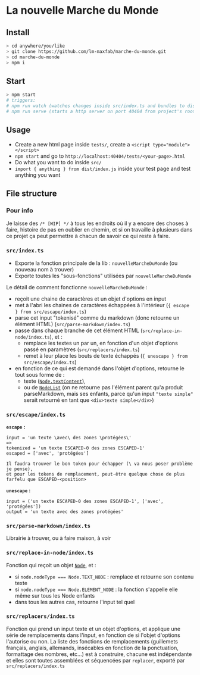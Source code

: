 # La nouvelle Marche du Monde

## Install

```bash
> cd anywhere/you/like
> git clone https://github.com/lm-maxfab/marche-du-monde.git
> cd marche-du-monde
> npm i
```
 
## Start
```bash
> npm start
# triggers:
# npm run watch (watches changes inside src/index.ts and bundles to dist/index.js)
# npm run serve (starts a http server on port 40404 from project's root dir)

```

## Usage
- Create a new html page inside `tests/`, create a `<script type="module"></script>`
- `npm start` and go to `http://localhost:40404/tests/<your-page>.html`
- Do what you want to do inside `src/`
- `import { anything } from dist/index.js` inside your test page and test anything you want

## File structure

### Pour info
Je laisse des `/* [WIP] */` à tous les endroits où il y a encore des choses à faire, histoire de pas en oublier en chemin, et si on travaille à plusieurs dans ce projet ça peut permettre à chacun de savoir ce qui reste à faire.

### `src/index.ts`
- Exporte la fonction principale de la lib : `nouvelleMarcheDuMonde` (ou nouveau nom à trouver)
- Exporte toutes les "sous-fonctions" utilisées par `nouvelleMarcheDuMonde`

Le détail de comment fonctionne `nouvelleMarcheDuMonde` :
- reçoit une chaine de caractères et un objet d'options en input
- met à l'abri les chaines de caractères échappées à l'intérieur (`{ escape } from src/escape/index.ts`)
- parse cet input "tokenisé" comme du markdown (donc retourne un élément HTML) (`src/parse-markdown/index.ts`)
- passe dans chaque branche de cet élément HTML (`src/replace-in-node/index.ts`), et :
  - remplace les textes un par un, en fonction d'un objet d'options passé en paramètres (`src/replacers/index.ts`)
  - remet à leur place les bouts de texte échappés (`{ unescape } from src/escape/index.ts`)
- en fonction de ce qui est demandé dans l'objet d'options, retourne le tout sous forme de :
  - texte ([`Node.textContent`](https://developer.mozilla.org/en-US/docs/Web/API/Node/textContent)),
  - ou de [`NodeList`](https://developer.mozilla.org/en-US/docs/Web/API/NodeList) (on ne retourne pas l'élément parent qu'a produit parseMarkdown, mais ses enfants, parce qu'un input `"texte simple"` serait retourné en tant que `<div>texte simple</div>`)

### `src/escape/index.ts`

**`escape` :**
```
input = 'un texte \avec\ des zones \protégées\'
=> 
tokenized = 'un texte ESCAPED-0 des zones ESCAPED-1'
escaped = ['avec', 'protégées']

Il faudra trouver le bon token pour échapper (\ va nous poser problème je pense),
et pour les tokens de remplacement, peut-être quelque chose de plus farfelu que ESCAPED-<position>
```

**`unescape` :**
```
input = ('un texte ESCAPED-0 des zones ESCAPED-1', ['avec', 'protégées'])
output = 'un texte avec des zones protégées'
```

### `src/parse-markdown/index.ts`

Librairie à trouver, ou à faire maison, à voir

### `src/replace-in-node/index.ts`

Fonction qui reçoit un objet [`Node`](https://developer.mozilla.org/en-US/docs/Web/API/Node), et :
  - si `node.nodeType === Node.TEXT_NODE` : remplace et retourne son contenu texte
  - si `node.nodeType === Node.ELEMENT_NODE` : la fonction s'appelle elle même sur tous les Node enfants
  - dans tous les autres cas, retourne l'input tel quel

### `src/replacers/index.ts`

Fonction qui prend un input texte et un objet d'options, et applique une série de remplacements dans l'input, en fonction de si l'objet d'options l'autorise ou non. La liste des fonctions de remplacements (guillemets français, anglais, allemands, insécables en fonction de la ponctuation, formattage des nombres, etc...) est à construire, chacune est indépendante et elles sont toutes assemblées et séquencées par `replacer`, exporté par `src/replacers/index.ts`
